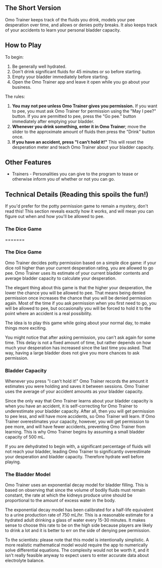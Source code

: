 ## The Short Version

Omo Trainer keeps track of the fluids you drink, models your pee desperation over time, and allows or denies potty breaks. It also keeps track of your accidents to learn your personal bladder capacity.

## How to Play

To begin:

1. Be generally well hydrated.
2. Don't drink significant fluids for 45 minutes or so before starting.
3. Empty your bladder immediately before starting.
4. Open the Omo Trainer app and leave it open while you go about your business.

The rules:

1. **You may not pee unless Omo Trainer gives you permission.** If you want to pee, you must ask Omo Trainer for permission using the "May I pee?" button. If you are permitted to pee, press the "Go pee." button immediately after emptying your bladder.
2. **Whenever you drink something, enter it in Omo Trainer**; move the slider to the approximate amount of fluids then press the "Drink" button once.
3. **If you have an accident, press "I can't hold it!"** This will reset the desperation meter and teach Omo Trainer about your bladder capacity.

## Other Features
* Trainers - Personalities you can give to the program to tease or otherwise inform you of whether or not you can go.

## Technical Details (Reading this spoils the fun!)

If you'd prefer for the potty permission game to remain a mystery, don't read this! This section reveals exactly how it works, and will mean you can figure out when and how you'll be allowed to pee.

### The Dice Game
=======

### The Dice Game
Omo Trainer decides potty permission based on a simple dice game: if your dice roll higher than your current desperation rating, you are allowed to go pee. Omo Trainer uses its estimate of your current bladder contents and average bladder capacity to calculate your desperation.

The elegant thing about this game is that the higher your desperation, the lower the chance you will be allowed to pee. That means being denied permission once increases the chance that you will be denied permission again. Most of the time if you ask permission when you first need to go, you will be allowed to pee, but occasionally you will be forced to hold it to the point where an accident is a real possibility.

The idea is to play this game while going about your normal day, to make things more exciting.

You might notice that after asking permission, you can't ask again for some time. This delay is not a fixed amount of time, but rather depends on how much your desperation has increased since the last time you asked. That way, having a large bladder does not give you more chances to ask permission.

### Bladder Capacity

Whenever you press "I can't hold it!" Omo Trainer records the amount it estimates you were holding and saves it between sessions. Omo Trainer uses the average of your accident amounts as your bladder capacity.

Since the only way that Omo Trainer learns about your bladder capacity is when you have an accident, it is self-correcting for Omo Trainer to underestimate your bladder capacity. After all, then you will get permission to pee less, and will have more accidents, so Omo Trainer will learn. If Omo Trainer overestimates your capacity, however, you will get permission to pee more, and will have fewer accidents, preventing Omo Trainer from learning.  This is why Omo Trainer begins by assuming a small bladder capacity of 500 mL.

If you are dehydrated to begin with, a significant percentage of fluids will not reach your bladder, leading Omo Trainer to significantly overestimate your desperation and bladder capacity. Therefore hydrate well before playing.

### The Bladder Model

Omo Trainer uses an exponential decay model for bladder filling. This is based on observing that since the volume of bodily fluids must remain constant, the rate at which the kidneys produce urine should be proportional to the amount of excess water in the body. 

The exponential decay model has been calibrated for a half-life equivalent to a urine production rate of 750 mL/hr. This is a reasonable estimate for a hydrated adult drinking a glass of water every 15-30 minutes. It makes sense to choose this rate to be on the high side because players are likely to drink a lot and it is better to err on the side of denying pee permission.

To the scientists: please note that this model is intentionally simplistic. A more realistic mathematical model would require the app to numerically solve differential equations. The complexity would not be worth it, and it isn't really feasible anyway to expect users to enter accurate data about electrolyte balance.
